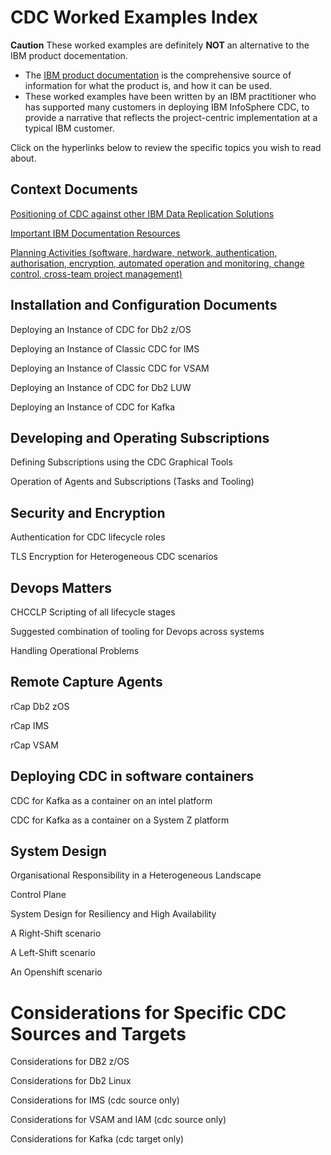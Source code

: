 # CDC Worked Examples Index

**Caution** These worked examples are definitely **NOT** an alternative to the IBM product docementation.

* The [IBM product documentation](https://www.ibm.com/docs/en/idr/11.4.0?topic=change-data-capture-cdc-replication) is the comprehensive source of information for what the product is, and how it can be used.
* These worked examples have been written by an IBM practitioner who has supported many customers in deploying IBM InfoSphere CDC, to provide a narrative that reflects the project-centric implementation at a typical IBM customer.

Click on the hyperlinks below to review the specific topics you wish to read about.

## Context Documents

[Positioning of CDC against other IBM Data Replication Solutions](https://github.com/zeditor01/cdc_setup/blob/main/docs/cdc_positioning.md)

[Important IBM Documentation Resources]()

[Planning Activities (software, hardware, network, authentication, authorisation, encryption, automated operation and monitoring, change control, cross-team project management)]()

## Installation and Configuration Documents

Deploying an Instance of CDC for Db2 z/OS

Deploying an Instance of Classic CDC for IMS

Deploying an Instance of Classic CDC for VSAM

Deploying an Instance of CDC for Db2 LUW

Deploying an Instance of CDC for Kafka

## Developing and Operating Subscriptions

Defining Subscriptions using the CDC Graphical Tools

Operation of Agents and Subscriptions (Tasks and Tooling)


## Security and Encryption

Authentication for CDC lifecycle roles

TLS Encryption for Heterogeneous CDC scenarios

## Devops Matters

CHCCLP Scripting of all lifecycle stages

Suggested combination of tooling for Devops across systems

Handling Operational Problems

## Remote Capture Agents

rCap Db2 zOS

rCap IMS

rCap VSAM

## Deploying CDC in software containers

CDC for Kafka as a container on an intel platform

CDC for Kafka as a container on a System Z platform

## System Design

Organisational Responsibility in a Heterogeneous Landscape

Control Plane

System Design for Resiliency and High Availability 

A Right-Shift scenario

A Left-Shift scenario

An Openshift scenario


# Considerations for Specific CDC Sources and Targets

Considerations for DB2 z/OS

Considerations for Db2 Linux
    
Considerations for IMS (cdc source only)
    
Considerations for VSAM and IAM (cdc source only)
    
Considerations for Kafka (cdc target only)

    




    
    
